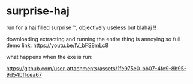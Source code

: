 # surprise-haj

run for a haj filled surprise :tm:, objectively useless but blahaj !!

downloading extracting and running the entire thing is annoying so full demo link:
https://youtu.be/lV_bFS8mLc8

what happens when the exe is run:

https://github.com/user-attachments/assets/1fe975e0-bb07-4fe9-8b95-9d54bf1cea67



